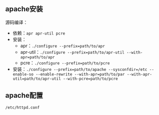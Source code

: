 <!--
{
    "title": "apache相关",
    "create": "2018-05-16 15:02:26",
    "modify": "2018-12-02 19:40:55",
    "tag": [
        "apache"
    ],
    "info": [
        "待测//todo"
    ]
}
-->

## apache安装

源码编译：

- 依赖：`apr apr-util pcre`
- 安装：
    - apr：`./configure --prefix=path/to/apr`
    - apr-util：`./configure --prefix=path/to/apr-util --with-apr=path/to/apr`
    - pcre：`./configure --prefix=path/to/pcre`
- 安装：`./configure --prefix=path/to/apache --sysconfdir=/etc --enable-so --enable-rewrite --with-apr=path/to/par --with-apr-util=path/to/apr-util --with-pcre=path/to/pcre`

## apache配置

`/etc/httpd.conf`